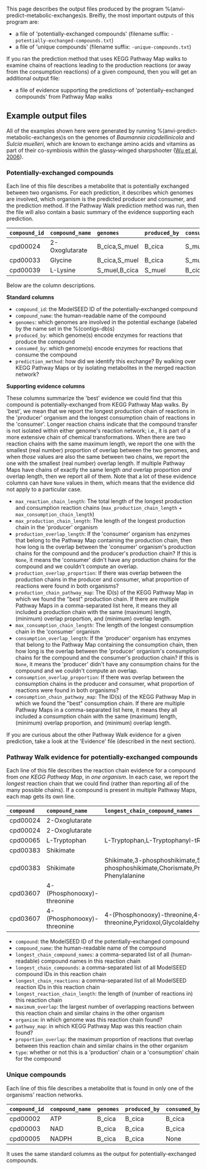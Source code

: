 This page describes the output files produced by the program %(anvi-predict-metabolic-exchanges)s. Breifly, the most important outputs of this program are:

- a file of 'potentially-exchanged compounds' (filename suffix: `-potentially-exchanged-compounds.txt`)
- a file of 'unique compounds' (filename suffix: `-unique-compounds.txt`)

If you ran the prediction method that uses KEGG Pathway Map walks to examine chains of reactions leading to the production reactions (or away from the consumption reactions) of a given compound, then you will get an additional output file:

- a file of evidence supporting the predictions of 'potentially-exchanged compounds' from Pathway Map walks

## Example output files

All of the examples shown here were generated by running %(anvi-predict-metabolic-exchanges)s on the genomes of _Baumannia cicadellinicola_ and _Sulcia muelleri_, which are known to exchange amino acids and vitamins as part of their co-symbiosis within the glassy-winged sharpshooter ([Wu et al, 2006](https://doi.org/10.1371/journal.pbio.0040188)).

### Potentially-exchanged compounds

Each line of this file describes a metabolite that is potentially exchanged between two organisms. For each prediction, it describes which genomes are involved, which organism is the predicted producer and consumer, and the prediction method. If the Pathway Walk prediction method was run, then the file will also contain a basic summary of the evidence supporting each prediction.

|**`compound_id`**|**`compound_name`**|**`genomes`**|**`produced_by`**|**`consumed_by`**|**`prediction_method`**|**`max_reaction_chain_length`**|**`max_production_chain_length`**|**`production_overlap_length`**|**`production_overlap_proportion`**|**`production_chain_pathway_map`**|**`max_consumption_chain_length`**|**`consumption_overlap_length`**|**`consumption_overlap_proportion`**|**`consumption_chain_pathway_map`**|
|:--|:--|:--|:--|:--|:--|:--|:--|:--|:--|:--|:--|:--|:--|:--|
|cpd00024|2-Oxoglutarate|B_cica,S_muel|B_cica|S_muel|Pathway_Map_Walk|3|2|None|None|00340|1|1|1.0|00220|
|cpd00033|Glycine|B_cica,S_muel|B_cica|S_muel|Pathway_Map_Walk|2|1|None|None|00480|1|1|1.0|00630|
|cpd00039|L-Lysine|S_muel,B_cica|S_muel|B_cica|Pathway_Map_Walk|8|7|None|None|00300|1|1|1.0|00970|

Below are the column descriptions.

**Standard columns**
- `compound_id`: the ModelSEED ID of the potentially-exchanged compound
- `compound_name`: the human-readable name of the compound
- `genomes`: which genomes are involved in the potential exchange (labeled by the name set in the %(contigs-db)s)
- `produced_by`: which genome(s) encode enzymes for reactions that produce the compound
- `consumed_by`: which genome(s) encode enzymes for reactions that consume the compound
- `prediction_method`: how did we identify this exchange? By walking over KEGG Pathway Maps or by isolating metabolites in the merged reaction network?

**Supporting evidence columns**

These columns summarize the 'best' evidence we could find that this compound is potentially-exchanged from KEGG Pathway Map walks. By 'best', we mean that we report the longest production chain of reactions in the 'producer' organism and the longest consumption chain of reactions in the 'consumer'. Longer reaction chains indicate that the compound transfer is not isolated within either genome's reaction network; i.e., it is part of a more extensive chain of chemical transformations. When there are two reaction chains with the same maximum length, we report the one with the smallest (real number) proportion of overlap between the two genomes, and when _those_ values are also the same between two chains, we report the one with the smallest (real number) overlap length. If multiple Pathway Maps have chains of exactly the same length _and_ overlap proportion _and_ overlap length, then we report all of them. Note that a lot of these evidence columns can have `None` values in them, which means that the evidence did not apply to a particular case.

- `max_reaction_chain_length`: The total length of the longest production and consumption reaction chains (`max_production_chain_length` + `max_consumption_chain_length`)
- `max_production_chain_length`: The length of the longest production chain in the 'producer' organism
- `production_overlap_length`: If the 'consumer' organism has enzymes that belong to the Pathway Map containing the production chain, then how long is the overlap between the 'consumer' organism's production chains for the compound and the producer's production chain? If this is `None`, it means the 'consumer' didn't have any production chains for the compound and we couldn't compute an overlap.
- `production_overlap_proportion`: If there was overlap between the production chains in the producer and consumer, what proportion of reactions were found in both organisms?
- `production_chain_pathway_map`: The ID(s) of the KEGG Pathway Map in which we found the "best" production chain. If there are multiple Pathway Maps in a comma-separated list here, it means they all included a production chain with the same (maximum) length, (minimum) overlap proportion, and (minimum) overlap length.
- `max_consumption_chain_length`: The length of the longest consumption chain in the 'consumer' organism
- `consumption_overlap_length`: If the 'producer' organism has enzymes that belong to the Pathway Map containing the consumption chain, then how long is the overlap between the 'producer' organism's consumption chains for the compound and the consumer's production chain? If this is `None`, it means the 'producer' didn't have any consumption chains for the compound and we couldn't compute an overlap.
- `consumption_overlap_proportion`: If there was overlap between the consumption chains in the producer and consumer, what proportion of reactions were found in both organisms?
- `consumption_chain_pathway_map`: The ID(s) of the KEGG Pathway Map in which we found the "best" consumption chain. If there are multiple Pathway Maps in a comma-separated list here, it means they all included a consumption chain with the same (maximum) length, (minimum) overlap proportion, and (minimum) overlap length.

If you are curious about the other Pathway Walk evidence for a given prediction, take a look at the 'Evidence' file (described in the next section).

### Pathway Walk evidence for potentially-exchanged compounds

Each line of this file describes the reaction chain evidence for a compound from _one KEGG Pathway Map_, in _one organism_. In each case, we report the _longest_ reaction chain that we could find (rather than reporting all of the many possible chains). If a compound is present in multiple Pathway Maps, each map gets its own line.

|**`compound`**|**`compound_name`**|**`longest_chain_compound_names`**|**`longest_chain_compounds`**|**`longest_chain_reactions`**|**`longest_reaction_chain_length`**|**`maximum_overlap`**|**`organism`**|**`pathway_map`**|**`proportion_overlap`**|**`type`**|
|:--|:--|:--|:--|:--|:--|:--|:--|:--|:--|:--|
|cpd00024|2-Oxoglutarate||||None|None|B_cica|00350|None|production|
|cpd00024|2-Oxoglutarate||||None|None|S_muel|00350|None|consumption|
|cpd00065|L-Tryptophan|L-Tryptophan,L-Tryptophanyl-tRNA(Trp)|C00078,C03512|rn:R03664|1|1|B_cica|00970|1.0|consumption|
|cpd00383|Shikimate||||4|None|B_cica|00400|None|production|
|cpd00383|Shikimate|Shikimate,3-phosphoshikimate,5-O--1-Carboxyvinyl-3-phosphoshikimate,Chorismate,Prephenate,Phenylpyruvate,L-Phenylalanine|C00493,C03175,C01269,C00251,C00254,C00166,C00079|rn:R02412,rn:R03460,rn:R01714,rn:R01715,rn:R01373,rn:R00694|6|3|S_muel|00400|0.5|consumption|
|cpd03607|4-(Phosphonooxy)-threonine||||2|None|B_cica|00750|None|production|
|cpd03607|4-(Phosphonooxy)-threonine|4-(Phosphonooxy)-threonine,4-Hydroxy-L-threonine,Pyridoxol,Glycolaldehyde|C06055,C06056,C00314,C00266|rn:R05086,rn:R01913,rn:R05840|3|0|S_muel|00750|None|consumption|

- `compound`: the ModelSEED ID of the potentially-exchanged compound
- `compound_name`: the human-readable name of the compound
- `longest_chain_compound_names`: a comma-separated list of all (human-readable) compound names in this reaction chain
- `longest_chain_compounds`: a comma-separated list of all ModelSEED compound IDs in this reaction chain
- `longest_chain_reactions`: a comma-separated list of all ModelSEED reaction IDs in this reaction chain
- `longest_reaction_chain_length`: the length of (number of reactions in) this reaction chain
- `maximum_overlap`: the largest number of overlapping reactions between this reaction chain and similar chains in the other organism
- `organism`: in which genome was this reaction chain found?
- `pathway_map`: in which KEGG Pathway Map was this reaction chain found?
- `proportion_overlap`: the maximum proportion of reactions that overlap between this reaction chain and similar chains in the other organism
- `type`: whether or not this is a 'production' chain or a 'consumption' chain for the compound

### Unique compounds

Each line of this file describes a metabolite that is found in only one of the organisms' reaction networks.

|**`compound_id`**|**`compound_name`**|**`genomes`**|**`produced_by`**|**`consumed_by`**|**`prediction_method`**|
|:--|:--|:--|:--|:--|:--|
|cpd00002|ATP|B_cica|B_cica|B_cica|Pathway_Map_Walk|
|cpd00003|NAD|B_cica|B_cica|B_cica|Pathway_Map_Walk|
|cpd00005|NADPH|B_cica|B_cica|None|Pathway_Map_Walk|

It uses the same standard columns as the output for potentially-exchanged compounds.
